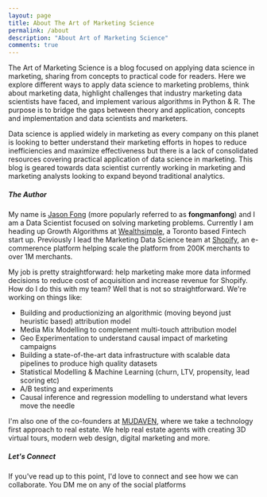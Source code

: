 ```yaml
---
layout: page
title: About The Art of Marketing Science
permalink: /about
description: "About Art of Marketing Science"
comments: true
---
```


<div class="row justify-content-between">
<div class="col-md-8 pr-5">

<p>
	The Art of Marketing Science is a blog focused on applying data science in marketing, sharing from concepts to practical code for readers. Here we explore different ways to apply data science to marketing problems, think about marketing data, highlight challenges that industry marketing data scientists have faced, and implement various algorithms in Python & R. The purpose is to bridge the gaps between theory and application, concepts and implementation and data scientists and marketers. 
</p>

<p>
	Data science is applied widely in marketing as every company on this planet is looking to better understand their marketing efforts in hopes to reduce inefficiencies and maximize effectiveness but there is a lack of consolidated resources covering practical application of data science in marketing. This blog is geared towards data scientist currently working in marketing and marketing analysts looking to expand beyond traditional analytics.

</p>


<h5>The Author</h5>

<p>
	My name is <a href="https://www.linkedin.com/in/fongjason23/">Jason Fong</a> (more popularly referred to as <b>fongmanfong</b>) and I am a Data Scientist focused on solving marketing problems. Currently I am heading up Growth Algorithms at <a href="https://www.wealthsimple.com/">Wealthsimple</a>, a Toronto based Fintech start up. Previously I lead the Marketing Data Science team at <a href="https://www.shopify.com">Shopify</a>, an e-commerence platform helping scale the platform from 200K merchants to over 1M merchants. 
</p>

<p>
	My job is pretty straightforward: help marketing make more data informed decisions to reduce cost of acquisition and increase revenue for Shopify. How do I do this with my team? Well that is not so straightforward. We're working on things like:

<ul class="skill-list">
	<li>Building and productionizing an algorithmic (moving beyond just heuristic based) attribution model</li>
	<li>Media Mix Modelling to complement multi-touch attribution model</li>
	<li>Geo Experimentation to understand causal impact of marketing campaigns</li>
	<li>Building a state-of-the-art data infrastructure with scalable data pipelines to produce high quality datasets </li>
	<li>Statistical Modelling & Machine Learning (churn, LTV, propensity, lead scoring etc)</li>
	<li>A/B testing and experiments</li>
	<li>Causal inference and regression modelling to understand what levers move the needle</li>
</ul>
</p>

<p> 
	I'm also one of the co-founders at <a href="https://www.mudaven.com">MUDAVEN</a>, where we take a technology first approach to real estate. We help real estate agents with creating 3D virtual tours, modern web design, digital marketing and more.
</p>

<h5>Let's Connect</h5>

If you've read up to this point, I'd love to connect and see how we can collaborate. You DM me on any of the social platforms  

<a href="https://twitter.com/fongmanfong">
<i class="fab fa-twitter"></i>
</a>

<a href="https://www.linkedin.com/in/fongjason23/">
<i class="fab fa-linkedin"></i>
</a>

</div>
</div>